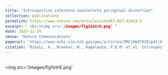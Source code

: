 ```yaml
---
title: "Introspective inference counteracts perceptual distortion"
collection: publications
permalink: https://www.nature.com/articles/s41467-023-42813-2
excerpt: ' <br/><img src='/images/fig1intrE.png' '
date: 2023-11-29
venue: 'Nature Communications'
paperurl: 'https://www.ncbi.nlm.nih.gov/pmc/articles/PMC10687029/pdf/41467_2023_Article_42813.pdf'
citation: 'Mihali, A., Broeker, M., Ragalmuto, F.D.M. et al. Introspective inference counteracts perceptual distortion. Nat Commun 14, 7826 (2023). https://doi.org/10.1038/s41467-023-42813-2'
---
```



<br/><img src='/images/fig1intrE.png'
